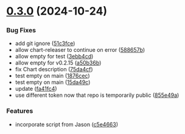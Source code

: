 # [0.3.0](https://github.com/spaceandtimelabs/sxt-node-chart-repo/compare/0.2.16...0.3.0) (2024-10-24)


### Bug Fixes

* add git ignore ([51c3fce](https://github.com/spaceandtimelabs/sxt-node-chart-repo/commit/51c3fce24bc9f76b177320d78478db987df07351))
* allow chart-releaser to continue on error ([588657b](https://github.com/spaceandtimelabs/sxt-node-chart-repo/commit/588657b2a20185cef094d413e807b1c801d06826))
* allow empty for test ([3ebb4cd](https://github.com/spaceandtimelabs/sxt-node-chart-repo/commit/3ebb4cdd6dca3f2777dfa2c2725cbdd561c0cb7c))
* allow empty for v0.2.15 ([a50b36b](https://github.com/spaceandtimelabs/sxt-node-chart-repo/commit/a50b36b283f030f2f14e3bfad72339e5d918215f))
* fix Chart description ([75da4cf](https://github.com/spaceandtimelabs/sxt-node-chart-repo/commit/75da4cfeefd8c6395d0c646d6eb857ef202244d9))
* test empty on main ([1876cec](https://github.com/spaceandtimelabs/sxt-node-chart-repo/commit/1876cec037dc752751e4f4877bd4b8b1bc1ff35e))
* test empty on main ([15da49c](https://github.com/spaceandtimelabs/sxt-node-chart-repo/commit/15da49ce42e5d1d95d3d2009f39c0b81990e9e0f))
* update ([fa41fc4](https://github.com/spaceandtimelabs/sxt-node-chart-repo/commit/fa41fc43678cbdc1016f73b88c387ea81632662f))
* use different token now that repo is temporarily public ([855e49a](https://github.com/spaceandtimelabs/sxt-node-chart-repo/commit/855e49a101e464ab25d31c0006e61ce688c03068))


### Features

* incorporate script from Jason ([c5e4663](https://github.com/spaceandtimelabs/sxt-node-chart-repo/commit/c5e46630f5eaa621079cf7a654c1a44f0665c983))




